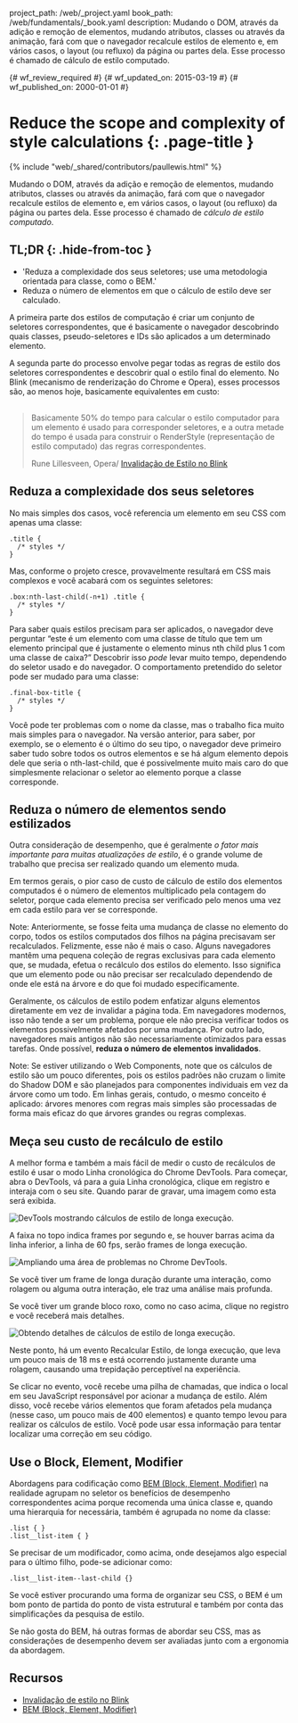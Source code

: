project_path: /web/_project.yaml
book_path: /web/fundamentals/_book.yaml
description: Mudando o DOM, através da adição e remoção de elementos, mudando atributos, classes ou através da animação, fará com que o navegador recalcule estilos de elemento e, em vários casos, o layout (ou refluxo) da página ou partes dela. Esse processo é chamado de cálculo de estilo computado.

{# wf_review_required #}
{# wf_updated_on: 2015-03-19 #}
{# wf_published_on: 2000-01-01 #}

# Reduce the scope and complexity of style calculations {: .page-title }

{% include "web/_shared/contributors/paullewis.html" %}


Mudando o DOM, através da adição e remoção de elementos, mudando atributos, classes ou através da animação, fará com que o navegador recalcule estilos de elemento e, em vários casos, o layout (ou refluxo) da página ou partes dela. Esse processo é chamado de <em>cálculo de estilo computado</em>.

## TL;DR {: .hide-from-toc }
- 'Reduza a complexidade dos seus seletores; use uma metodologia orientada para classe, como o BEM.'
- Reduza o número de elementos em que o cálculo de estilo deve ser calculado.


A primeira parte dos estilos de computação é criar um conjunto de seletores correspondentes, que é basicamente o navegador descobrindo quais classes, pseudo-seletores e IDs são aplicados a um determinado elemento.

A segunda parte do processo envolve pegar todas as regras de estilo dos seletores correspondentes e descobrir qual o estilo final do elemento. No Blink (mecanismo de renderização do Chrome e Opera), esses processos são, ao menos hoje, basicamente equivalentes em custo:

<div class="quote" style="margin-top: 30px;">
  <div class="container">
    <blockquote class="quote__content g-wide--push-1 g-wide--pull-1 g-medium--push-1">Basicamente 50% do tempo para calcular o estilo computador para um elemento é usado para corresponder seletores, e a outra metade do tempo é usada para construir o RenderStyle (representação de estilo computado) das regras correspondentes.
    <p>Rune Lillesveen, Opera/ <a href="https://docs.google.com/document/d/1vEW86DaeVs4uQzNFI5R-_xS9TcS1Cs_EUsHRSgCHGu8/edit">Invalidação de Estilo no Blink</a></p>
    </blockquote>
  </div>
</div>


## Reduza a complexidade dos seus seletores

No mais simples dos casos, você referencia um elemento em seu CSS com apenas uma classe:


    .title {
      /* styles */
    }
    

Mas, conforme o projeto cresce, provavelmente resultará em CSS mais complexos e você acabará com os seguintes seletores:


    .box:nth-last-child(-n+1) .title {
      /* styles */
    }
    

Para saber quais estilos precisam para ser aplicados, o navegador deve perguntar “este é um elemento com uma classe de título que tem um elemento principal que é justamente o elemento minus nth child plus 1 com uma classe de caixa?” Descobrir isso _pode_ levar muito tempo, dependendo do seletor usado e do navegador. O comportamento pretendido do seletor pode ser mudado para uma classe:


    .final-box-title {
      /* styles */
    }
    

Você pode ter problemas com o nome da classe, mas o trabalho fica muito mais simples para o navegador. Na versão anterior, para saber, por exemplo, se o elemento é o último do seu tipo, o navegador deve primeiro saber tudo sobre todos os outros elementos e se há algum elemento depois dele que seria o nth-last-child, que é possivelmente muito mais caro do que simplesmente relacionar o seletor ao elemento porque a classe corresponde.

## Reduza o número de elementos sendo estilizados
Outra consideração de desempenho, que é geralmente _o fator mais importante para muitas atualizações de estilo_, é o grande volume de trabalho que precisa ser realizado quando um elemento muda.

Em termos gerais, o pior caso de custo de cálculo de estilo dos elementos computados é o número de elementos multiplicado pela contagem do seletor, porque cada elemento precisa ser verificado pelo menos uma vez em cada estilo para ver se corresponde.

<!-- TODO: Verify note type! -->
Note: Anteriormente, se fosse feita uma mudança de classe no elemento do corpo, todos os estilos computados dos filhos na página precisavam ser recalculados. Felizmente, esse não é mais o caso. Alguns navegadores mantêm uma pequena coleção de regras exclusivas para cada elemento que, se mudada, efetua o recálculo dos estilos do elemento. Isso significa que um elemento pode ou não precisar ser recalculado dependendo de onde ele está na árvore e do que foi mudado especificamente.

Geralmente, os cálculos de estilo podem enfatizar alguns elementos diretamente em vez de invalidar a página toda. Em navegadores modernos, isso não tende a ser um problema, porque ele não precisa verificar todos os elementos possivelmente afetados por uma mudança. Por outro lado, navegadores mais antigos não são necessariamente otimizados para essas tarefas. Onde possível, **reduza o número de elementos invalidados**.

<!-- TODO: Verify note type! -->
Note: Se estiver utilizando o Web Components, note que os cálculos de estilo são um pouco diferentes, pois os estilos padrões não cruzam o limite do Shadow DOM e são planejados para componentes individuais em vez da árvore como um todo. Em linhas gerais, contudo, o mesmo conceito é aplicado: árvores menores com regras mais simples são processadas de forma mais eficaz do que árvores grandes ou regras complexas.

## Meça seu custo de recálculo de estilo
A melhor forma e também a mais fácil de medir o custo de recálculos de estilo é usar o modo Linha cronológica do Chrome DevTools. Para começar, abra o DevTools, vá para a guia Linha cronológica, clique em registro e interaja com o seu site. Quando parar de gravar, uma imagem como esta será exibida.

<img src="images/reduce-the-scope-and-complexity-of-style-calculations/long-running-style.jpg" class="g--centered" alt="DevTools mostrando cálculos de estilo de longa execução.">

A faixa no topo indica frames por segundo e, se houver barras acima da linha inferior, a linha de 60 fps, serão frames de longa execução.

<img src="images/reduce-the-scope-and-complexity-of-style-calculations/frame-selection.jpg" class="g--centered" alt="Ampliando uma área de problemas no Chrome DevTools.">

Se você tiver um frame de longa duração durante uma interação, como rolagem ou alguma outra interação, ele traz uma análise mais profunda.

Se você tiver um grande bloco roxo, como no caso acima, clique no registro e você receberá mais detalhes.

<img src="images/reduce-the-scope-and-complexity-of-style-calculations/style-details.jpg" class="g--centered" alt="Obtendo detalhes de cálculos de estilo de longa execução.">

Neste ponto, há um evento Recalcular Estilo, de longa execução, que leva um pouco mais de 18 ms e está ocorrendo justamente durante uma rolagem, causando uma trepidação perceptível na experiência.

Se clicar no evento, você recebe uma pilha de chamadas, que indica o local em seu JavaScript responsável por acionar a mudança de estilo. Além disso, você recebe vários elementos que foram afetados pela mudança (nesse caso, um pouco mais de 400 elementos) e quanto tempo levou para realizar os cálculos de estilo. Você pode usar essa informação para tentar localizar uma correção em seu código.

## Use o Block, Element, Modifier
Abordagens para codificação como [BEM (Block, Element, Modifier)](https://bem.info/) na realidade agrupam no seletor os benefícios de desempenho correspondentes acima porque recomenda uma única classe e, quando uma hierarquia for necessária, também é agrupada no nome da classe:


    .list { }
    .list__list-item { }
    

Se precisar de um modificador, como acima, onde desejamos algo especial para o último filho, pode-se adicionar como:


    .list__list-item--last-child {}
    

Se você estiver procurando uma forma de organizar seu CSS, o BEM é um bom ponto de partida do ponto de vista estrutural e também por conta das simplificações da pesquisa de estilo.

Se não gosta do BEM, há outras formas de abordar seu CSS, mas as considerações de desempenho devem ser avaliadas junto com a ergonomia da abordagem.

## Recursos

* [Invalidação de estilo no Blink](https://docs.google.com/document/d/1vEW86DaeVs4uQzNFI5R-_xS9TcS1Cs_EUsHRSgCHGu8/edit)
* [BEM (Block, Element, Modifier)](https://bem.info/)


